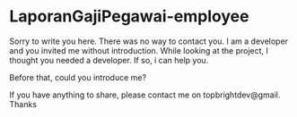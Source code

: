 # LaporanGajiPegawai-employee

Sorry to write you here.
There was no way to contact you.
I am a developer and you invited me without introduction.
While looking at the project, I thought you needed a developer.
If so, i can help you.

Before that, could you introduce me?

If you have anything to share, please contact me on topbrightdev@gmail.
Thanks

